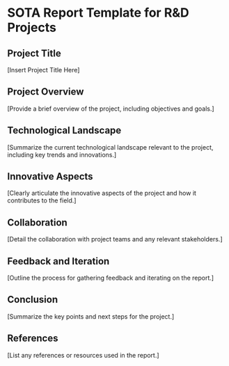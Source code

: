 # SOTA Report Template for R&D Projects

## Project Title
[Insert Project Title Here]

## Project Overview
[Provide a brief overview of the project, including objectives and goals.]

## Technological Landscape
[Summarize the current technological landscape relevant to the project, including key trends and innovations.]

## Innovative Aspects
[Clearly articulate the innovative aspects of the project and how it contributes to the field.]

## Collaboration
[Detail the collaboration with project teams and any relevant stakeholders.]

## Feedback and Iteration
[Outline the process for gathering feedback and iterating on the report.]

## Conclusion
[Summarize the key points and next steps for the project.]

## References
[List any references or resources used in the report.]
